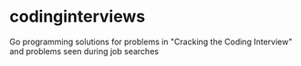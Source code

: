 # codinginterviews
Go programming solutions for problems in "Cracking the Coding Interview" and problems seen during job searches
